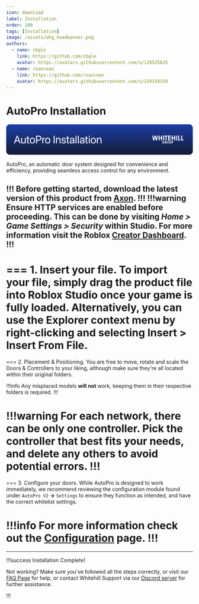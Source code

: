 ```yaml
---
icon: download
label: Installation
order: 100
tags: [Installation]
image: /assets/whg_headbanner.png
authors:
  - name: cbgle
    link: https://github.com/cbgle
    avatar: https://avatars.githubusercontent.com/u/126525625
  - name: roaxcean
    link: https://github.com/roaxcean
    avatar: https://avatars.githubusercontent.com/u/219159259
---
```

# AutoPro Installation

![](/assets/banners/whg_apinstall.png)

AutoPro, an automatic door system designed for convenience and efficiency, providing seamless access control for any environment.

!!!
Before getting started, download the latest version of this product from [Axon](https://axon.whitehill.group).
!!!
!!!warning
Ensure HTTP services are enabled before proceeding.
This can be done by visiting _Home > Game Settings > Security_ within Studio.
For more information visit the Roblox [Creator Dashboard](https://create.roblox.com/docs/studio/game-settings#security).
!!!
---

=== 1. Insert your file.
To import your file, simply drag the product file into Roblox Studio once your game is fully loaded.
Alternatively, you can use the Explorer context menu by right-clicking and selecting **Insert > Insert From File**.
===

=== 2. Placement & Positioning.
You are free to move, rotate and scale the Doors & Controllers to your liking, although make sure they're all located within their original folders.

!!!info
Any misplaced models **will not** work, keeping them in their respective folders is required.
!!!

!!!warning
For each network, there can be only **one** controller. Pick the controller that best fits your needs, and delete any others to avoid potential errors.
!!!
===

=== 3. Configure your doors.
While AutoPro is designed to work immediately, we recommend reviewing the configuration module found under `AutoPro V2` **->** `Settings` to ensure they function as intended, and have the correct whitelist settings.

!!!info
For more information check out the [Configuration](/autopro/configuration.md) page.
!!!
===

---

!!!success Installation Complete!

Not working? Make sure you've followed all the steps correctly, or visit our [FAQ Page](/faq.md) for help, or contact Whitehill Support via our [Discord server](https://discord.whitehill.group/) for further assistance.

!!!
